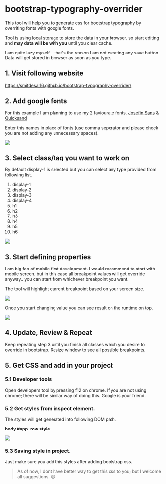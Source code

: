 # bootstrap-typography-overrider
This tool will help you to generate css for bootstrap typography by overriting fonts with google fonts.

Tool is using local storage to store the data in your browser. so start editing and **may data will be with you** until you clear cache.

I am quite lazy myself... that's the reason I am not creating any save button. Data will get stored in browser as soon as you type.

## 1. Visit following website
https://smitdesai16.github.io/bootstrap-typography-overrider/

## 2. Add google fonts
For this example I am planning to use my 2 faviourate fonts.
[Josefin Sans][Josefin Sans] & [Quicksand][Quicksand]

Enter this names in place of fonts (use comma seperator and please check you are not adding any unnecessary spaces).

![](https://raw.githubusercontent.com/smitdesai16/bootstrap-typography-overrider/master/images/1.PNG)

## 3. Select class/tag you want to work on
By default display-1 is selected but you can select any type provided from following list.
1. display-1
1. display-2
1. display-3
1. display-4
1. h1
1. h2
1. h3
1. h4
1. h5
1. h6

![](https://raw.githubusercontent.com/smitdesai16/bootstrap-typography-overrider/master/images/2.PNG)

## 3. Start defining properties
I am big fan of mobile first development. I would recommend to start with mobile screen. but in this case all breakpoint values will get override anyway.. you can start from whichever breakpoint you want.

The tool will highlight current breakpoint based on your screen size.

![](https://raw.githubusercontent.com/smitdesai16/bootstrap-typography-overrider/master/images/3.PNG)

Once you start changing value you can see result on the runtime on top.

![](https://raw.githubusercontent.com/smitdesai16/bootstrap-typography-overrider/master/images/4.PNG)

## 4. Update, Review & Repeat

Keep repeating step 3 until you finish all classes which you desire to override in bootstrap. Resize window to see all possible breakpoints.

## 5. Get CSS and add in your project
### 5.1 Developer tools
Open developers tool by pressing f12 on chrome. If you are not using chrome; there will be similar way of doing this. Google is your friend.

### 5.2 Get styles from inspect element.
The styles will get generated into following DOM path.

**body #app .row style**

![](https://raw.githubusercontent.com/smitdesai16/bootstrap-typography-overrider/master/images/5.PNG)

### 5.3 Saving style in project.
Just make sure you add this styles after adding bootstrap css.


> As of now, I dont have better way to get this css to you; but I welcome all suggestions. :smile:

[Josefin Sans]: https://fonts.google.com/specimen/Josefin+Sans "Josefin Sans"
[Quicksand]: https://fonts.google.com/specimen/Quicksand "Quicksand"

